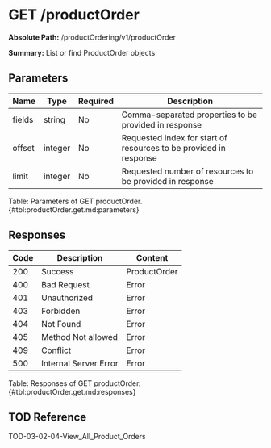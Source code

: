 <!--
    ATTENTION: This file was generated via gradle!
               Do NOT manually edit this file! Any such changes will be overwritten!
-->

# GET /productOrder

**Absolute Path:** /productOrdering/v1/productOrder

**Summary:** List or find ProductOrder objects

## Parameters

| Name | Type | Required | Description |
|------|------|----------|-------------|
| fields | string | No | Comma-separated properties to be provided in response |
| offset | integer | No | Requested index for start of resources to be provided in response |
| limit | integer | No | Requested number of resources to be provided in response |

Table: Parameters of GET productOrder. {#tbl:productOrder.get.md:parameters}

## Responses

| Code | Description | Content |
|------|-------------|---------|
| 200 | Success | ProductOrder |
| 400 | Bad Request | Error |
| 401 | Unauthorized | Error |
| 403 | Forbidden | Error |
| 404 | Not Found | Error |
| 405 | Method Not allowed | Error |
| 409 | Conflict | Error |
| 500 | Internal Server Error | Error |

Table: Responses of GET productOrder. {#tbl:productOrder.get.md:responses}

## TOD Reference

TOD-03-02-04-View_All_Product_Orders
